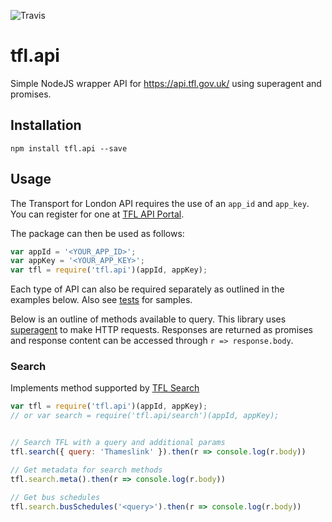![Travis](https://travis-ci.org/easyCZ/tfl.api.svg)

# tfl.api
Simple NodeJS wrapper API for https://api.tfl.gov.uk/ using superagent and promises.

## Installation
```
npm install tfl.api --save
```

## Usage
The Transport for London API requires the use of an `app_id` and `app_key`. You can register for one at [TFL API Portal](https://api-portal.tfl.gov.uk/login).

The package can then be used as follows:
```javascript
var appId = '<YOUR_APP_ID>';
var appKey = '<YOUR_APP_KEY>';
var tfl = require('tfl.api')(appId, appKey);
```

Each type of API can also be required separately as outlined in the examples below. Also see [tests](https://github.com/easyCZ/tfl.api/tree/master/test) for samples.

Below is an outline of methods available to query. This library uses [superagent](https://visionmedia.github.io/superagent/) to make HTTP requests. Responses are returned as promises and response content can be accessed through `r => response.body`.

### Search
Implements method supported by [TFL Search](https://api.tfl.gov.uk/#Search)

```javascript
var tfl = require('tfl.api')(appId, appKey);
// or var search = require('tfl.api/search')(appId, appKey);


// Search TFL with a query and additional params
tfl.search({ query: 'Thameslink' }).then(r => console.log(r.body))

// Get metadata for search methods
tfl.search.meta().then(r => console.log(r.body))

// Get bus schedules
tfl.search.busSchedules('<query>').then(r => console.log(r.body))

```
